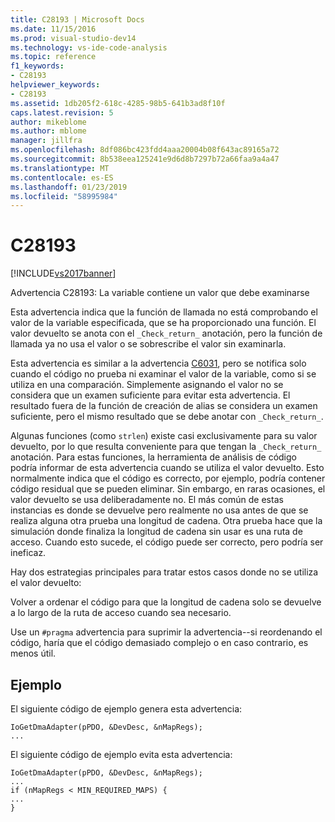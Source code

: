 ```yaml
---
title: C28193 | Microsoft Docs
ms.date: 11/15/2016
ms.prod: visual-studio-dev14
ms.technology: vs-ide-code-analysis
ms.topic: reference
f1_keywords:
- C28193
helpviewer_keywords:
- C28193
ms.assetid: 1db205f2-618c-4285-98b5-641b3ad8f10f
caps.latest.revision: 5
author: mikeblome
ms.author: mblome
manager: jillfra
ms.openlocfilehash: 8df086bc423fdd4aaa20004b08f643ac89165a72
ms.sourcegitcommit: 8b538eea125241e9d6d8b7297b72a66faa9a4a47
ms.translationtype: MT
ms.contentlocale: es-ES
ms.lasthandoff: 01/23/2019
ms.locfileid: "58995984"
---
```

# <a name="c28193"></a>C28193
[!INCLUDE[vs2017banner](../includes/vs2017banner.md)]

Advertencia C28193: La variable contiene un valor que debe examinarse  
  
 Esta advertencia indica que la función de llamada no está comprobando el valor de la variable especificada, que se ha proporcionado una función. El valor devuelto se anota con el `_Check_return_` anotación, pero la función de llamada ya no usa el valor o se sobrescribe el valor sin examinarla.  
  
 Esta advertencia es similar a la advertencia [C6031](../code-quality/c6031.md), pero se notifica solo cuando el código no prueba ni examinar el valor de la variable, como si se utiliza en una comparación. Simplemente asignando el valor no se considera que un examen suficiente para evitar esta advertencia. El resultado fuera de la función de creación de alias se considera un examen suficiente, pero el mismo resultado que se debe anotar con `_Check_return_`.  
  
 Algunas funciones (como `strlen`) existe casi exclusivamente para su valor devuelto, por lo que resulta conveniente para que tengan la `_Check_return_` anotación. Para estas funciones, la herramienta de análisis de código podría informar de esta advertencia cuando se utiliza el valor devuelto. Esto normalmente indica que el código es correcto, por ejemplo, podría contener código residual que se pueden eliminar. Sin embargo, en raras ocasiones, el valor devuelto se usa deliberadamente no. El más común de estas instancias es donde se devuelve pero realmente no usa antes de que se realiza alguna otra prueba una longitud de cadena. Otra prueba hace que la simulación donde finaliza la longitud de cadena sin usar es una ruta de acceso. Cuando esto sucede, el código puede ser correcto, pero podría ser ineficaz.  
  
 Hay dos estrategias principales para tratar estos casos donde no se utiliza el valor devuelto:  
  
 Volver a ordenar el código para que la longitud de cadena solo se devuelve a lo largo de la ruta de acceso cuando sea necesario.  
  
 Use un `#pragma` advertencia para suprimir la advertencia--si reordenando el código, haría que el código demasiado complejo o en caso contrario, es menos útil.  
  
## <a name="example"></a>Ejemplo  
 El siguiente código de ejemplo genera esta advertencia:  
  
```  
IoGetDmaAdapter(pPDO, &DevDesc, &nMapRegs);  
...  
```  
  
 El siguiente código de ejemplo evita esta advertencia:  
  
```  
IoGetDmaAdapter(pPDO, &DevDesc, &nMapRegs);  
...  
if (nMapRegs < MIN_REQUIRED_MAPS) {  
...  
}  
```
